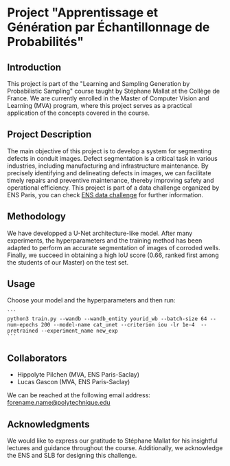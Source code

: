 # Project "Apprentissage et Génération par Échantillonnage de Probabilités"


## Introduction

This project is part of the "Learning and Sampling Generation by Probabilistic Sampling" course taught by Stéphane Mallat at the Collège de France. We are currently enrolled in the Master of Computer Vision and Learning (MVA) program, where this project serves as a practical application of the concepts covered in the course.

## Project Description

The main objective of this project is to develop a system for segmenting defects in conduit images. Defect segmentation is a critical task in various industries, including manufacturing and infrastructure maintenance. By precisely identifying and delineating defects in images, we can facilitate timely repairs and preventive maintenance, thereby improving safety and operational efficiency. This project is part of a data challenge organized by ENS Paris, you can check [ENS data challenge](https://challengedata.ens.fr) for further information.

## Methodology

We have developped a U-Net architecture-like model. After many experiments, the hyperparameters and the training method has been adapted to perform an accurate segmentation of images of corroded wells. Finally, we succeed in obtaining a high IoU score (0.66, ranked first among the students of our Master) on the test set. 

## Usage

Choose your model and the hyperparameters and then run:

    ```
    python3 train.py --wandb --wandb_entity yourid_wb --batch-size 64 --num-epochs 200 --model-name cat_unet --criterion iou -lr 1e-4  --pretrained --experiment_name new_exp
    ```
## Collaborators

- Hippolyte Pilchen (MVA, ENS Paris-Saclay)
- Lucas Gascon (MVA, ENS Paris-Saclay)

We can be reached at the following email address: forename.name@polytechnique.edu


## Acknowledgments

We would like to express our gratitude to Stéphane Mallat for his insightful lectures and guidance throughout the course. Additionally, we acknowledge the ENS and SLB for designing this challenge.
